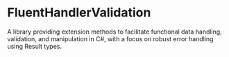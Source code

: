 # FluentHandlerValidation
A library providing extension methods to facilitate functional data handling, validation, and manipulation in C#, with a focus on robust error handling using Result types.
